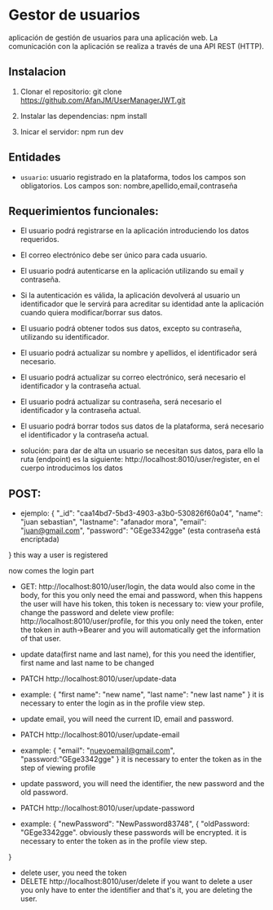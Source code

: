 # Gestor de usuarios
aplicación de gestión de usuarios para una aplicación web. La comunicación con la aplicación se realiza a través de una API REST (HTTP).

## Instalacion

1. Clonar el repositorio:
git clone https://github.com/AfanJM/UserManagerJWT.git

2. Instalar las dependencias:
npm install

3. Inicar el servidor:
npm run dev


## Entidades

- `usuario`: usuario registrado en la plataforma, todos los campos son obligatorios. Los campos son:
nombre,apellido,email,contraseña

## Requerimientos funcionales:

- El usuario podrá registrarse en la aplicación introduciendo los datos requeridos.

- El correo electrónico debe ser único para cada usuario.

- El usuario podrá autenticarse en la aplicación utilizando su email y contraseña.

- Si la autenticación es válida, la aplicación devolverá al usuario un identificador que le servirá para acreditar su identidad ante la aplicación cuando quiera modificar/borrar sus datos.

- El usuario podrá obtener todos sus datos, excepto su contraseña, utilizando su identificador.

- El usuario podrá actualizar su nombre y apellidos, el identificador será necesario.

- El usuario podrá actualizar su correo electrónico, será necesario el identificador y la contraseña actual.

- El usuario podrá actualizar su contraseña, será necesario el identificador y la contraseña actual.

- El usuario podrá borrar todos sus datos de la plataforma, será necesario el identificador y la contraseña actual.

- solución: para dar de alta un usuario se necesitan sus datos, para ello la ruta (endpoint) es la siguiente: http://localhost:8010/user/register, en el cuerpo introducimos los datos

## POST:

- ejemplo: { "_id": "caa14bd7-5bd3-4903-a3b0-530826f60a04", "name": "juan sebastian", "lastname": "afanador mora", "email": "juan@gmail.com", "password": "GEge3342gge" (esta contraseña está encriptada)

} this way a user is registered

now comes the login part

- GET: http://localhost:8010/user/login, the data would also come in the body, for this you only need the emai and password, when this happens the user will have his token, this token is necessary to: view your profile, change the password and delete
view profile: http://localhost:8010/user/profile, for this you only need the token, enter the token in auth->Bearer and you will automatically get the information of that user.

- update data(first name and last name), for this you need the identifier, first name and last name to be changed

- PATCH http://localhost:8010/user/update-data

- example: { "first name": "new name", "last name": "new last name" } it is necessary to enter the login as in the profile view step.

- update email, you will need the current ID, email and password.

- PATCH http://localhost:8010/user/update-email

- example: { "email": "nuevoemail@gmail.com", "password:"GEge3342gge" } it is necessary to enter the token as in the step of viewing profile

- update password, you will need the identifier, the new password and the old password.

- PATCH http://localhost:8010/user/update-password

- example: { "newPassword": "NewPassword83748", { "oldPassword: "GEge3342gge". obviously these passwords will be encrypted. it is necessary to enter the token as in the profile view step.

}

- delete user, you need the token
- DELETE http://localhost:8010/user/delete if you want to delete a user you only have to enter the identifier and that's it, you are deleting the user.

